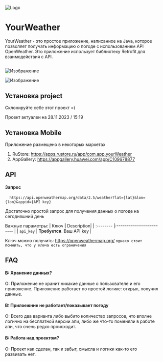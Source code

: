 ![Logo](https://i.ibb.co/Myzm8bb/Logo2.png)

# YourWeather
YourWeather - это простое приложение, написанное на Java, которое позволяет получать информацию о погоде с использованием API OpenWeather. Это приложение использует библиотеку Retrofit для взаимодействия с API.
## 
![Изображение](https://i.ibb.co/pvBYpWN/5-2.png)

![Изображение](https://i.ibb.co/x649DDw/5-1.png)

## Установка project

Склонируйте себе этот проект =)

Проект актуален на 28.11.2023 / 15:19

## Установка Mobile

Приложение размещено в некоторых маркетах
1. RuStore: https://apps.rustore.ru/app/com.app.yourWeather
2. AppGallery: https://appgallery.huawei.com/app/C109678877
    
## API
#### Запрос

```http
  https://api.openweathermap.org/data/2.5/weather?lat={lat}&lon={lon}&appid={API key}
```
Достаточно простой запрос для получения данных о погоде на сегодняшний день

Важные параметры:
| Ключ | Description|
| :-------- |:------------------------- |
| `api_key` | **Требуется**. Ваш API key |

Ключ можно получить: https://openweathermap.org/ ```однако стоит помнить, что у ключа есть ограничения```

## FAQ

#### В: Хранение данных?
О: Приложение не хранит никакие данные о пользователе и его приложение. Приложение работает по простой логике: открыл, получил данные.

#### В: Прилоежние не работает/показывает погоду 
О: Всего два варианта либо выбито количество запросов, что вполне логично на бесплатной версии апи, либо же что-то поменяли в работе апи, что очень редко происходит.

#### В: Работа над проектом?
О: Проект как сделан, так и забыт, смысла и логики как-то его развивать нет.


